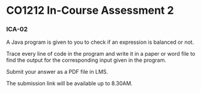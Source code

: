 # CO1212 In-Course Assessment 2
### ICA-02

A Java program is given to you to check if an expression is balanced or not.

Trace every line of code in the program and write it in a paper or word file to find the output for the corresponding input given in the program.

Submit your answer as a PDF file in LMS.

The submission link will be available up to 8.30AM.